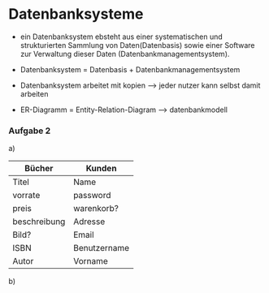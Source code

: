 # Datenbanksysteme

* ein Datenbanksystem ebsteht aus einer systematischen und strukturierten Sammlung von Daten(Datenbasis) sowie einer Software zur Verwaltung dieser Daten (Datenbankmanagementsystem).

* Datenbanksystem = Datenbasis + Datenbankmanagementsystem
* Datenbanksystem arbeitet mit kopien --> jeder nutzer kann selbst damit arbeiten
* ER-Diagramm = Entity-Relation-Diagram --> datenbankmodell

### Aufgabe 2

a)

Bücher | Kunden
--- | ---
Titel | Name
vorrate | password
preis | warenkorb?
beschreibung | Adresse
Bild? | Email
ISBN | Benutzername
Autor | Vorname

b)


